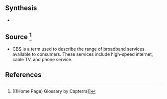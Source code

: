 ## Synthesis
- 
## Source [^1]
- CBS is a term used to describe the range of broadband services available to consumers. These services include high-speed internet, cable TV, and phone service.
## References

[^1]: [[(Home Page) Glossary by Capterra]]